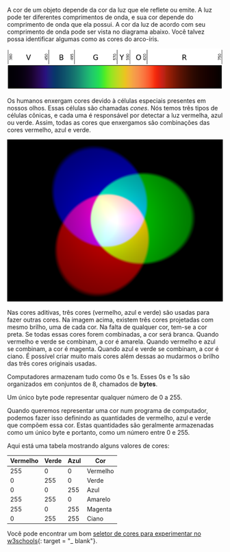 A cor de um objeto depende da cor da luz que ele reflete ou emite. A luz pode ter diferentes comprimentos de onda, e sua cor depende do comprimento de onda que ela possui. A cor da luz de acordo com seu comprimento de onda pode ser vista no diagrama abaixo. Você talvez possa identificar algumas como as cores do arco-íris.

![Espectro visível](images/linear-visible-spectrum.png)

Os humanos enxergam cores devido à células especiais presentes em nossos olhos. Essas células são chamadas *cones*. Nós temos três tipos de células cônicas, e cada uma é responsável por detectar a luz vermelha, azul ou verde. Assim, todas as cores que enxergamos são combinações das cores vermelho, azul e verde.

![Mistura de cor aditiva](images/additive-colour-mixing.png)

Nas cores aditivas, três cores (vermelho, azul e verde) são usadas para fazer outras cores. Na imagem acima, existem três cores projetadas com mesmo brilho, uma de cada cor. Na falta de qualquer cor, tem-se a cor preta. Se todas essas cores forem combinadas, a cor será branca. Quando vermelho e verde se combinam, a cor é amarela. Quando vermelho e azul se combinam, a cor é magenta. Quando azul e verde se combinam, a cor é ciano. É possível criar muito mais cores além dessas ao mudarmos o brilho das três cores originais usadas.

Computadores armazenam tudo como 0s e 1s. Esses 0s e 1s são organizados em conjuntos de 8, chamados de **bytes**.

Um único byte pode representar qualquer número de 0 a 255.

Quando queremos representar uma cor num programa de computador, podemos fazer isso definindo as quantidades de vermelho, azul e verde que compõem essa cor. Estas quantidades são geralmente armazenadas como um único byte e portanto, como um número entre 0 e 255.

Aqui está uma tabela mostrando alguns valores de cores:

| Vermelho | Verde | Azul | Cor      |
| -------- | ----- | ---- | -------- |
| 255      | 0     | 0    | Vermelho |
| 0        | 255   | 0    | Verde    |
| 0        | 0     | 255  | Azul     |
| 255      | 255   | 0    | Amarelo  |
| 255      | 0     | 255  | Magenta  |
| 0        | 255   | 255  | Ciano    |

Você pode encontrar um bom [seletor de cores para experimentar no w3schools](https://www.w3schools.com/colors/colors_rgb.asp){: target = "_ blank"}.